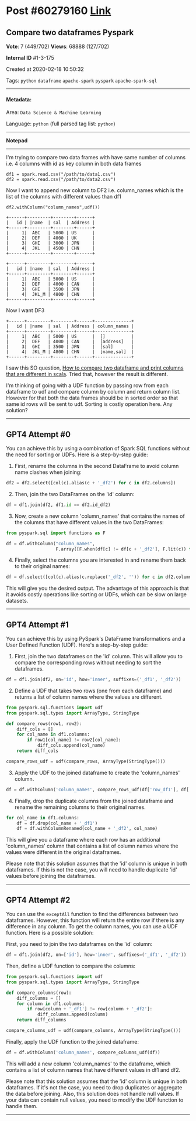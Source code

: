 
# Post \#60279160 [Link](https://stackoverflow.com/questions/60279160/)

## Compare two dataframes Pyspark

**Vote**: 7 (449/702) **Views**: 68888 (127/702) 

**Internal ID** \#1-3-175

Created at 2020-02-18 10:50:32

Tags: `python` `dataframe` `apache-spark` `pyspark` `apache-spark-sql`

----------

#### Metadata:

Area: `Data Science & Machine Learning`

Language: `python` (full parsed tag list: `python`)

----------

**Notepad**


----------

I'm trying to compare two data frames with have same number of columns i.e. 4 columns with id as key column in both data frames

```
df1 = spark.read.csv("/path/to/data1.csv")
df2 = spark.read.csv("/path/to/data2.csv")
```


Now I want to append new column to DF2 i.e. column_names which is the list of the columns with different values than df1

```
df2.withColumn("column_names",udf())
```




```
+------+---------+--------+------+
|   id | |name  | sal  | Address |
+------+---------+--------+------+
|     1|  ABC   | 5000 | US      |
|     2|  DEF   | 4000 | UK      |
|     3|  GHI   | 3000 | JPN     |
|     4|  JKL   | 4500 | CHN     |
+------+---------+--------+------+
```




```
+------+---------+--------+------+
|   id | |name  | sal  | Address |
+------+---------+--------+------+
|     1|  ABC   | 5000 | US      |
|     2|  DEF   | 4000 | CAN     |
|     3|  GHI   | 3500 | JPN     |
|     4|  JKL_M | 4800 | CHN     |
+------+---------+--------+------+
```


Now I want DF3



```
+------+---------+--------+------+--------------+
|   id | |name  | sal  | Address | column_names |
+------+---------+--------+------+--------------+
|     1|  ABC   | 5000 | US      |  []          |
|     2|  DEF   | 4000 | CAN     |  [address]   |
|     3|  GHI   | 3500 | JPN     |  [sal]       |
|     4|  JKL_M | 4800 | CHN     |  [name,sal]  |
+------+---------+--------+------+--------------+
```


I saw this SO question, [How to compare two dataframe and print columns that are different in scala](https://stackoverflow.com/questions/44338412/how-to-compare-two-dataframe-and-print-columns-that-are-different-in-scala). Tried that, however the result is different.

I'm thinking of going with a UDF function by passing row from each dataframe to udf and compare column by column and return column list. However for that both the data frames should be in sorted order so that same id rows will be sent to udf. Sorting is costly operation here. Any solution?


----------
        
## GPT4 Attempt \#0

You can achieve this by using a combination of Spark SQL functions without the need for sorting or UDFs. Here is a step-by-step guide:

1. First, rename the columns in the second DataFrame to avoid column name clashes when joining:

```python
df2 = df2.select([col(c).alias(c + '_df2') for c in df2.columns])
```

2. Then, join the two DataFrames on the 'id' column:

```python
df = df1.join(df2, df1.id == df2.id_df2)
```

3. Now, create a new column 'column_names' that contains the names of the columns that have different values in the two DataFrames:

```python
from pyspark.sql import functions as F

df = df.withColumn("column_names", 
                   F.array([F.when(df[c] != df[c + '_df2'], F.lit(c)) for c in df1.columns if c != 'id']).cast("array<string>"))
```

4. Finally, select the columns you are interested in and rename them back to their original names:

```python
df = df.select([col(c).alias(c.replace('_df2', '')) for c in df2.columns] + ['column_names'])
```

This will give you the desired output. The advantage of this approach is that it avoids costly operations like sorting or UDFs, which can be slow on large datasets.

--------

## GPT4 Attempt \#1

You can achieve this by using PySpark's DataFrame transformations and a User Defined Function (UDF). Here's a step-by-step guide:

1. First, join the two dataframes on the 'id' column. This will allow you to compare the corresponding rows without needing to sort the dataframes.

```python
df = df1.join(df2, on='id', how='inner', suffixes=('_df1', '_df2'))
```

2. Define a UDF that takes two rows (one from each dataframe) and returns a list of column names where the values are different.

```python
from pyspark.sql.functions import udf
from pyspark.sql.types import ArrayType, StringType

def compare_rows(row1, row2):
    diff_cols = []
    for col_name in df1.columns:
        if row1[col_name] != row2[col_name]:
            diff_cols.append(col_name)
    return diff_cols

compare_rows_udf = udf(compare_rows, ArrayType(StringType()))
```

3. Apply the UDF to the joined dataframe to create the 'column_names' column.

```python
df = df.withColumn('column_names', compare_rows_udf(df['row_df1'], df['row_df2']))
```

4. Finally, drop the duplicate columns from the joined dataframe and rename the remaining columns to their original names.

```python
for col_name in df1.columns:
    df = df.drop(col_name + '_df1')
    df = df.withColumnRenamed(col_name + '_df2', col_name)
```

This will give you a dataframe where each row has an additional 'column_names' column that contains a list of column names where the values were different in the original dataframes.

Please note that this solution assumes that the 'id' column is unique in both dataframes. If this is not the case, you will need to handle duplicate 'id' values before joining the dataframes.

--------

## GPT4 Attempt \#2

You can use the `exceptAll` function to find the differences between two dataframes. However, this function will return the entire row if there is any difference in any column. To get the column names, you can use a UDF function. Here is a possible solution:

First, you need to join the two dataframes on the 'id' column:

```python
df = df1.join(df2, on=['id'], how='inner', suffixes=('_df1', '_df2'))
```

Then, define a UDF function to compare the columns:

```python
from pyspark.sql.functions import udf
from pyspark.sql.types import ArrayType, StringType

def compare_columns(row):
    diff_columns = []
    for column in df1.columns:
        if row[column + '_df1'] != row[column + '_df2']:
            diff_columns.append(column)
    return diff_columns

compare_columns_udf = udf(compare_columns, ArrayType(StringType()))
```

Finally, apply the UDF function to the joined dataframe:

```python
df = df.withColumn('column_names', compare_columns_udf(df))
```

This will add a new column 'column_names' to the dataframe, which contains a list of column names that have different values in df1 and df2.

Please note that this solution assumes that the 'id' column is unique in both dataframes. If it's not the case, you need to drop duplicates or aggregate the data before joining. Also, this solution does not handle null values. If your data can contain null values, you need to modify the UDF function to handle them.

--------
